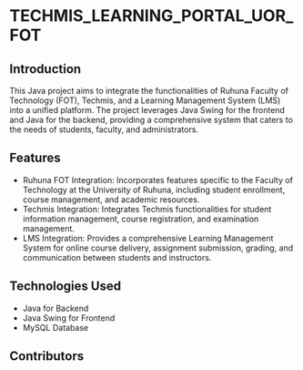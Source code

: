 # TECHMIS_LEARNING_PORTAL_UOR_FOT

## Introduction
This Java project aims to integrate the functionalities of Ruhuna Faculty of Technology (FOT), Techmis, and a Learning Management System (LMS) into a unified platform. The project leverages Java Swing for the frontend and Java for the backend, providing a comprehensive system that caters to the needs of students, faculty, and administrators.

## Features
- Ruhuna FOT Integration: Incorporates features specific to the Faculty of Technology at the University of Ruhuna, including student enrollment, course management, and academic resources.
- Techmis Integration: Integrates Techmis functionalities for student information management, course registration, and examination management.
- LMS Integration: Provides a comprehensive Learning Management System for online course delivery, assignment submission, grading, and communication between students and instructors.
 
## Technologies Used
 - Java for Backend
 - Java Swing for Frontend
 - MySQL Database

## Contributors
 

